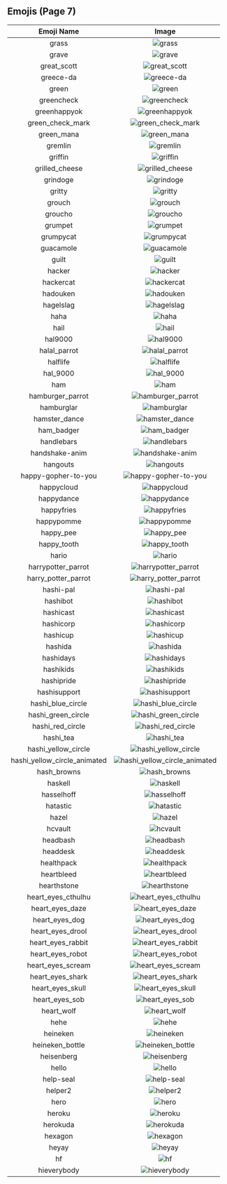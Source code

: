 
## Emojis (Page 7)
|Emoji Name|Image|
| :-: | :-: |
|grass| ![grass](/output/grass.jpg)|
|grave| ![grave](/output/grave)|
|great_scott| ![great_scott](/output/great_scott.png)|
|greece-da| ![greece-da](/output/greece-da.png)|
|green| ![green](/output/green)|
|greencheck| ![greencheck](/output/greencheck)|
|greenhappyok| ![greenhappyok](/output/greenhappyok.gif)|
|green_check_mark| ![green_check_mark](/output/green_check_mark)|
|green_mana| ![green_mana](/output/green_mana.png)|
|gremlin| ![gremlin](/output/gremlin)|
|griffin| ![griffin](/output/griffin.png)|
|grilled_cheese| ![grilled_cheese](/output/grilled_cheese.png)|
|grindoge| ![grindoge](/output/grindoge)|
|gritty| ![gritty](/output/gritty.png)|
|grouch| ![grouch](/output/grouch.jpg)|
|groucho| ![groucho](/output/groucho.png)|
|grumpet| ![grumpet](/output/grumpet.png)|
|grumpycat| ![grumpycat](/output/grumpycat.png)|
|guacamole| ![guacamole](/output/guacamole.png)|
|guilt| ![guilt](/output/guilt.jpg)|
|hacker| ![hacker](/output/hacker.png)|
|hackercat| ![hackercat](/output/hackercat.png)|
|hadouken| ![hadouken](/output/hadouken.jpg)|
|hagelslag| ![hagelslag](/output/hagelslag.png)|
|haha| ![haha](/output/haha.png)|
|hail| ![hail](/output/hail.png)|
|hal9000| ![hal9000](/output/hal9000.png)|
|halal_parrot| ![halal_parrot](/output/halal_parrot.gif)|
|halflife| ![halflife](/output/halflife.png)|
|hal_9000| ![hal_9000](/output/hal_9000.png)|
|ham| ![ham](/output/ham.png)|
|hamburger_parrot| ![hamburger_parrot](/output/hamburger_parrot.gif)|
|hamburglar| ![hamburglar](/output/hamburglar.gif)|
|hamster_dance| ![hamster_dance](/output/hamster_dance.gif)|
|ham_badger| ![ham_badger](/output/ham_badger.png)|
|handlebars| ![handlebars](/output/handlebars.png)|
|handshake-anim| ![handshake-anim](/output/handshake-anim.gif)|
|hangouts| ![hangouts](/output/hangouts.png)|
|happy-gopher-to-you| ![happy-gopher-to-you](/output/happy-gopher-to-you.jpg)|
|happycloud| ![happycloud](/output/happycloud.png)|
|happydance| ![happydance](/output/happydance.gif)|
|happyfries| ![happyfries](/output/happyfries)|
|happypomme| ![happypomme](/output/happypomme.png)|
|happy_pee| ![happy_pee](/output/happy_pee.png)|
|happy_tooth| ![happy_tooth](/output/happy_tooth.png)|
|hario| ![hario](/output/hario.jpg)|
|harrypotter_parrot| ![harrypotter_parrot](/output/harrypotter_parrot.gif)|
|harry_potter_parrot| ![harry_potter_parrot](/output/harry_potter_parrot.gif)|
|hashi-pal| ![hashi-pal](/output/hashi-pal.png)|
|hashibot| ![hashibot](/output/hashibot.png)|
|hashicast| ![hashicast](/output/hashicast.png)|
|hashicorp| ![hashicorp](/output/hashicorp.png)|
|hashicup| ![hashicup](/output/hashicup.png)|
|hashida| ![hashida](/output/hashida.png)|
|hashidays| ![hashidays](/output/hashidays.png)|
|hashikids| ![hashikids](/output/hashikids.png)|
|hashipride| ![hashipride](/output/hashipride.png)|
|hashisupport| ![hashisupport](/output/hashisupport.png)|
|hashi_blue_circle| ![hashi_blue_circle](/output/hashi_blue_circle.png)|
|hashi_green_circle| ![hashi_green_circle](/output/hashi_green_circle.png)|
|hashi_red_circle| ![hashi_red_circle](/output/hashi_red_circle.png)|
|hashi_tea| ![hashi_tea](/output/hashi_tea.png)|
|hashi_yellow_circle| ![hashi_yellow_circle](/output/hashi_yellow_circle.png)|
|hashi_yellow_circle_animated| ![hashi_yellow_circle_animated](/output/hashi_yellow_circle_animated.gif)|
|hash_browns| ![hash_browns](/output/hash_browns.png)|
|haskell| ![haskell](/output/haskell.png)|
|hasselhoff| ![hasselhoff](/output/hasselhoff.jpg)|
|hatastic| ![hatastic](/output/hatastic.jpg)|
|hazel| ![hazel](/output/hazel.png)|
|hcvault| ![hcvault](/output/hcvault.png)|
|headbash| ![headbash](/output/headbash.gif)|
|headdesk| ![headdesk](/output/headdesk.gif)|
|healthpack| ![healthpack](/output/healthpack.png)|
|heartbleed| ![heartbleed](/output/heartbleed.png)|
|hearthstone| ![hearthstone](/output/hearthstone.png)|
|heart_eyes_cthulhu| ![heart_eyes_cthulhu](/output/heart_eyes_cthulhu.png)|
|heart_eyes_daze| ![heart_eyes_daze](/output/heart_eyes_daze.png)|
|heart_eyes_dog| ![heart_eyes_dog](/output/heart_eyes_dog.png)|
|heart_eyes_drool| ![heart_eyes_drool](/output/heart_eyes_drool.png)|
|heart_eyes_rabbit| ![heart_eyes_rabbit](/output/heart_eyes_rabbit.png)|
|heart_eyes_robot| ![heart_eyes_robot](/output/heart_eyes_robot.png)|
|heart_eyes_scream| ![heart_eyes_scream](/output/heart_eyes_scream.png)|
|heart_eyes_shark| ![heart_eyes_shark](/output/heart_eyes_shark.png)|
|heart_eyes_skull| ![heart_eyes_skull](/output/heart_eyes_skull.png)|
|heart_eyes_sob| ![heart_eyes_sob](/output/heart_eyes_sob.png)|
|heart_wolf| ![heart_wolf](/output/heart_wolf.png)|
|hehe| ![hehe](/output/hehe.png)|
|heineken| ![heineken](/output/heineken.png)|
|heineken_bottle| ![heineken_bottle](/output/heineken_bottle)|
|heisenberg| ![heisenberg](/output/heisenberg.jpg)|
|hello| ![hello](/output/hello.jpg)|
|help-seal| ![help-seal](/output/help-seal.png)|
|helper2| ![helper2](/output/helper2.png)|
|hero| ![hero](/output/hero.png)|
|heroku| ![heroku](/output/heroku.png)|
|herokuda| ![herokuda](/output/herokuda.png)|
|hexagon| ![hexagon](/output/hexagon.png)|
|heyay| ![heyay](/output/heyay.png)|
|hf| ![hf](/output/hf.gif)|
|hieverybody| ![hieverybody](/output/hieverybody.png)|